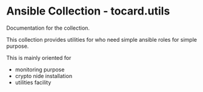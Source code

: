 # Ansible Collection - tocard.utils

Documentation for the collection.


This collection provides utilities for who need simple ansible roles for simple purpose.

This is mainly oriented for

- monitoring purpose
- crypto nide installation
- utilities facility

